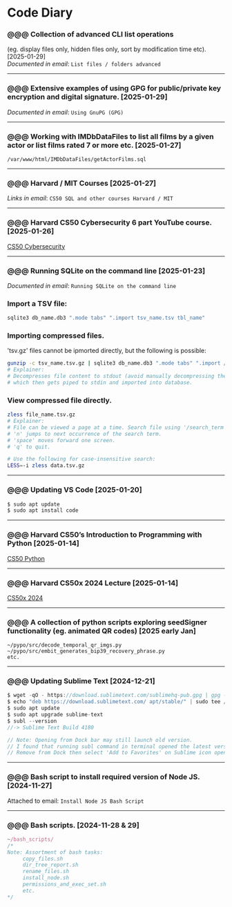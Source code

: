 # Code Diary

### @@@ Collection of advanced CLI list operations  
(eg. display files only, hidden files only, sort by modification time etc). [2025-01-29]  
*Documented in email*: `List files / folders advanced`

---

### @@@ Extensive examples of using GPG for public/private key encryption and digital signature. [2025-01-29]  
*Documented in email*: `Using GnuPG (GPG)`

---

### @@@ Working with IMDbDataFiles to list all films by a given actor or list films rated 7 or more etc. [2025-01-27]  
`/var/www/html/IMDbDataFiles/getActorFilms.sql`

---

### @@@ Harvard / MIT Courses [2025-01-27]  
*Links in email*: `CS50 SQL and other courses Harvard / MIT`

---

### @@@ Harvard CS50 Cybersecurity 6 part YouTube course. [2025-01-26]  
[CS50 Cybersecurity](https://youtu.be/watch?v=kmJlnUfMd7I&list=PLhQjrBD2T383Cqo5I1oRrbC1EKRAKGKUE)

---

### @@@ Running SQLite on the command line [2025-01-23]  
*Documented in email*: `Running SQLite on the command line`

### Import a TSV file:
```sh
sqlite3 db_name.db3 ".mode tabs" ".import tsv_name.tsv tbl_name"
```
### Importing compressed files.
'tsv.gz' files cannot be ipmorted directly, but the following is possible:
```sh
gunzip -c tsv_name.tsv.gz | sqlite3 db_name.db3 ".mode tabs" ".import /dev/stdin tbl_name"
# Explainer:
# Decompresses file content to stdout (avoid manually decompressing the file),
# which then gets piped to stdin and imported into database.
```
### View compressed file directly.
```sh
zless file_name.tsv.gz
# Explainer:
# File can be viewed a page at a time. Search file using '/search_term'
# 'n' jumps to next occurrence of the search term.
# 'space' moves forward one screen.
# 'q' to quit.

# Use the following for case-insensitive search:
LESS=-i zless data.tsv.gz
```
---

### @@@ Updating VS Code [2025-01-20]
```sh
$ sudo apt update
$ sudo apt install code
```

---

### @@@ Harvard CS50’s Introduction to Programming with Python [2025-01-14]  
[CS50 Python](https://youtu.be/nLRL_NcnK-4)

---

### @@@ Harvard CS50x 2024 Lecture [2025-01-14]  
[CS50x 2024](https://youtu.be/watch?v=3LPJfIKxwWc&list=PLhQjrBD2T381WAHyx1pq-sBfykqMBI7V4)

---

### @@@ A collection of python scripts exploring seedSigner functionality (eg. animated QR codes) [2025 early Jan]
```
~/pypo/src/decode_temporal_qr_imgs.py
~/pypo/src/embit_generates_bip39_recovery_phrase.py
etc.
```

---

### @@@ Updating Sublime Text [2024-12-21]  
```js
$ wget -qO - https://download.sublimetext.com/sublimehq-pub.gpg | gpg --dearmor | sudo tee /etc/apt/trusted.gpg.d/sublimehq-archive.gpg > /dev/null
$ echo "deb https://download.sublimetext.com/ apt/stable/" | sudo tee /etc/apt/sources.list.d/sublime-text.list
$ sudo apt update
$ sudo apt upgrade sublime-text
$ subl --version
//-> Sublime Text Build 4180

// Note: Opening from Dock bar may still launch old version.
// I found that running subl command in terminal opened the latest version.
// Remove from Dock then select 'Add to Favorites' on Sublime icon opened on command line.
```

---

### @@@ Bash script to install required version of Node JS. [2024-11-27]  
Attached to email: `Install Node JS Bash Script`

---

### @@@ Bash scripts. [2024-11-28 & 29]
```js
~/bash_scripts/
/*
Note: Assortment of bash tasks:
     copy_files.sh
     dir_tree_report.sh
     rename_files.sh
     install_node.sh
     permissions_and_exec_set.sh
     etc.
*/
```
